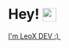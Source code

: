 # Hey! <img src="https://cdn.le0x8.de/chess/icons/book" style="height: 1em; transform: translateY(0.2em);" />

<a href="https://leox.dev">I'm LeoX DEV :) <img src="https://cdn.le0x8.de/chess/icons/good" style="height: 1em; transform: translateY(0.2em);" /></a>
